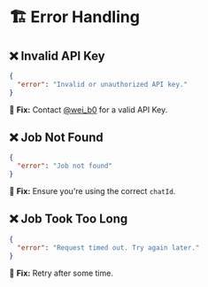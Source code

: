 # 🏗 Error Handling

## ❌ Invalid API Key

```json
{
  "error": "Invalid or unauthorized API key."
}
```

📌 **Fix:** Contact [@wei_b0](https://t.me/wei_b0) for a valid API Key.

## ❌ Job Not Found

```json
{
  "error": "Job not found"
}
```

📌 **Fix:** Ensure you're using the correct `chatId`.

## ❌ Job Took Too Long

```json
{
  "error": "Request timed out. Try again later."
}
```

📌 **Fix:** Retry after some time.
